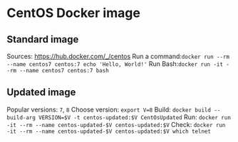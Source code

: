 # CentOS Docker image

## Standard image
Sources: https://hub.docker.com/_/centos
Run a command:`docker run --rm --name centos7 centos:7 echo 'Hello, World!'`
Run Bash:`docker run -it --rm --name centos7 centos:7 bash`

## Updated image
Popular versions: `7`, `8`
Choose version: `export V=8`
Build: `docker build --build-arg VERSION=$V -t centos-updated:$V CentOsUpdated`
Run: `docker run -it --rm --name centos-updated-$V centos-updated:$V`
Check: `docker run -it --rm --name centos-updated-$V centos-updated:$V which telnet`
